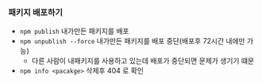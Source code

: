 
### 패키지 배포하기 

- `npm publish` 내가만든 패키지를 배포
- `npm unpublish --force` 내가만든 패키지를 배포 중단(배포후 72시간 내에만 가능)
    - 다른 사람이 내패키지를 사용하고 있는데 배포가 중단되면 문제가 생기기 떄문
- `npm info <pacakge>` 삭제후 404 로 확인